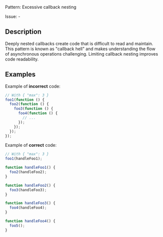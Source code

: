 Pattern: Excessive callback nesting

Issue: -

## Description

Deeply nested callbacks create code that is difficult to read and maintain. This pattern is known as "callback hell" and makes understanding the flow of asynchronous operations challenging. Limiting callback nesting improves code readability.

## Examples

Example of **incorrect** code:
```js
// With { "max": 3 }
foo1(function () {
  foo2(function () {
    foo3(function () {
      foo4(function () {
        // ...
      });
    });
  });
});
```

Example of **correct** code:
```js
// With { "max": 3 }
foo1(handleFoo1);

function handleFoo1() {
  foo2(handleFoo2);
}

function handleFoo2() {
  foo3(handleFoo3);
}

function handleFoo3() {
  foo4(handleFoo4);
}

function handleFoo4() {
  foo5();
}
```